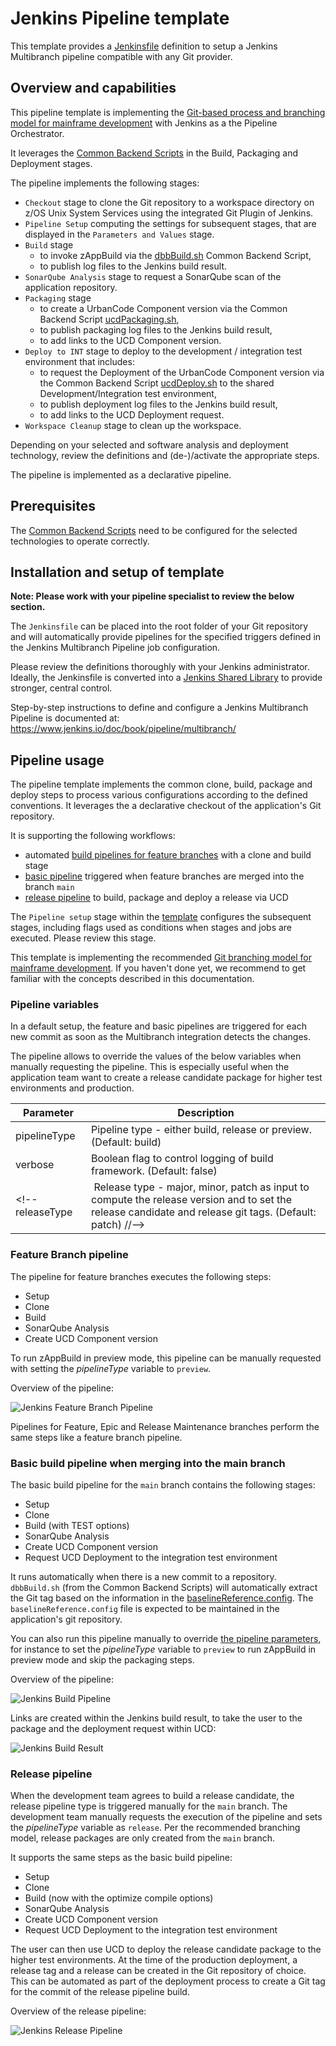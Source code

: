 # Jenkins Pipeline template

This template provides a [Jenkinsfile](Jenkinsfile) definition to setup a Jenkins Multibranch pipeline compatible with any Git provider.

## Overview and capabilities

This pipeline template is implementing the [Git-based process and branching model for mainframe development](https://ibm.github.io/z-devops-acceleration-program/docs/git-branching-model-for-mainframe-dev) with Jenkins as a the Pipeline Orchestrator.

It leverages the [Common Backend Scripts](https://github.com/IBM/dbb/blob/main/Templates/Common-Backend-Scripts/README.md) in the Build, Packaging and Deployment stages.

The pipeline implements the following stages:

* `Checkout` stage to clone the Git repository to a workspace directory on z/OS Unix System Services using the integrated Git Plugin of Jenkins.
* `Pipeline Setup` computing the settings for subsequent stages, that are displayed in the `Parameters and Values` stage.
* `Build` stage 
  * to invoke zAppBuild via the [dbbBuild.sh](../Common-Backend-Scripts/README.md#42---dbbbuildsh) Common Backend Script,
  * to publish log files to the Jenkins build result.
* `SonarQube Analysis` stage to request a SonarQube scan of the application repository.
* `Packaging` stage
  * to create a UrbanCode Component version via the Common Backend Script [ucdPackaging.sh](../Common-Backend-Scripts/README.md#45---ucdpackagingsh),
  * to publish packaging log files to the Jenkins build result,
  * to add links to the UCD Component version.
* `Deploy to INT` stage to deploy to the development / integration test environment that includes:
  * to request the Deployment of the UrbanCode Component version via the Common Backend Script [ucdDeploy.sh](../Common-Backend-Scripts/README.md#46---ucddeploysh) to the shared Development/Integration test environment,
  * to publish deployment log files to the Jenkins build result,
  * to add links to the UCD Deployment request.
 * `Workspace Cleanup` stage to clean up the workspace.

Depending on your selected and software analysis and deployment technology, review the definitions and (de-)/activate the appropriate steps.

The pipeline is implemented as a declarative pipeline.

## Prerequisites

The [Common Backend Scripts](../Common-Backend-Scripts/) need to be configured for the selected technologies to operate correctly.

## Installation and setup of template

**Note: Please work with your pipeline specialist to review the below section.**

The `Jenkinsfile` can be placed into the root folder of your Git repository and will automatically provide pipelines for the specified triggers defined in the Jenkins Multibranch Pipeline job configuration.

Please review the definitions thoroughly with your Jenkins administrator. Ideally, the Jenkinsfile is converted into a [Jenkins Shared Library](https://www.jenkins.io/doc/book/pipeline/shared-libraries/) to provide stronger, central control.

Step-by-step instructions to define and configure a Jenkins Multibranch Pipeline is documented at: https://www.jenkins.io/doc/book/pipeline/multibranch/


## Pipeline usage

The pipeline template implements the common clone, build, package and deploy steps to process various configurations according to the defined conventions. It leverages the a declarative checkout of the application's Git repository.

It is supporting the following workflows: 

* automated [build pipelines for feature branches](https://ibm.github.io/z-devops-acceleration-program/docs/branching-model-supporting-pipeline#pipeline-build-of-feature-branches) with a clone and build stage
* [basic pipeline](https://ibm.github.io/z-devops-acceleration-program/docs/branching-model-supporting-pipeline#the-basic-build-pipeline-for-main-epic-and-release-branches) triggered when feature branches are merged into the branch `main`
* [release pipeline](https://ibm.github.io/z-devops-acceleration-program/docs/branching-model-supporting-pipeline#the-release-pipeline-with-build-packaging-and-deploy-stages) to build, package and deploy a release via UCD

The `Pipeline setup` stage within the [template](Jenkinsfile#L165) configures the subsequent stages, including flags used as conditions when stages and jobs are executed. Please review this stage.

This template is implementing the recommended [Git branching model for mainframe development](https://ibm.github.io/z-devops-acceleration-program/docs/git-branching-model-for-mainframe-dev). If you haven't done yet, we recommend to get familiar with the concepts described in this documentation.

### Pipeline variables

In a default setup, the feature and basic pipelines are triggered for each new commit as soon as the Multibranch integration detects the changes.

The pipeline allows to override the values of the below variables when manually requesting the pipeline. This is especially useful when the application team want to create a release candidate package for higher test environments and production.

Parameter | Description
--- | ---
pipelineType     | Pipeline type - either build, release or preview. (Default: build)
verbose          | Boolean flag to control logging of build framework. (Default: false)
<!-- releaseType      | Release type - major, minor, patch as input to compute the release version and to set the release candidate and release git tags. (Default: patch) //-->

### Feature Branch pipeline

The pipeline for feature branches executes the following steps:

* Setup
* Clone
* Build
* SonarQube Analysis
* Create UCD Component version

To run zAppBuild in preview mode, this pipeline can be manually requested with setting the *pipelineType* variable to `preview`.

Overview of the pipeline:  

![Jenkins Feature Branch Pipeline](images/jenkins-pipeline-feature-branch.png)

Pipelines for Feature, Epic and Release Maintenance branches perform the same steps like a feature branch pipeline. 

### Basic build pipeline when merging into the main branch

The basic build pipeline for the `main` branch contains the following stages:

* Setup
* Clone
* Build (with TEST options)
* SonarQube Analysis
* Create UCD Component version
* Request UCD Deployment to the integration test environment

It runs automatically when there is a new commit to a repository. `dbbBuild.sh` (from the Common Backend Scripts) will automatically extract the Git tag based on the information in the [baselineReference.config](../Common-Backend-Scripts/samples/baselineReference.config). The `baselineReference.config` file is expected to be maintained in the application's git repository.

You can also run this pipeline manually to override [the pipeline parameters](#pipeline-variables), for instance to set the *pipelineType* variable to `preview` to run zAppBuild in preview mode and skip the packaging steps.

Overview of the pipeline:

![Jenkins Build Pipeline](images/jenkins-pipeline-basicBuild.png)

Links are created within the Jenkins build result, to take the user to the package and the deployment request within UCD:

![Jenkins Build Result](images/jenkins-pipeline-basicBuild-result.png)

### Release pipeline

When the development team agrees to build a release candidate, the release pipeline type is triggered manually for the `main` branch. The development team manually requests the execution of the pipeline and sets the *pipelineType* variable as `release`. Per the recommended branching model, release packages are only created from the `main` branch.

It supports the same steps as the basic build pipeline:

* Setup
* Clone
* Build (now with the optimize compile options)
* SonarQube Analysis
* Create UCD Component version
* Request UCD Deployment to the integration test environment

The user can then use UCD to deploy the release candidate package to the higher test environments. At the time of the production deployment, a release tag and a release can be created in the Git repository of choice. This can be automated as part of the deployment process to create a Git tag for the commit of the release pipeline build. 

Overview of the release pipeline:

![Jenkins Release Pipeline](images/jenkins-pipeline-basicBuild.png)